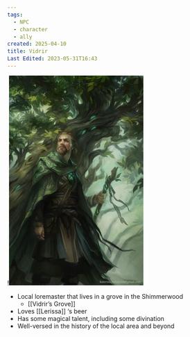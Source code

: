```yaml
---
tags:
  - NPC
  - character
  - ally
created: 2025-04-10
title: Vidrir
Last Edited: 2023-05-31T16:43
---
```


!![Druid.jpg](/images/Druid.jpg)

- Local loremaster that lives in a grove in the Shimmerwood
    - [[Vidrir’s Grove]]
- Loves [[Lerissa]] ‘s beer
- Has some magical talent, including some divination
- Well-versed in the history of the local area and beyond